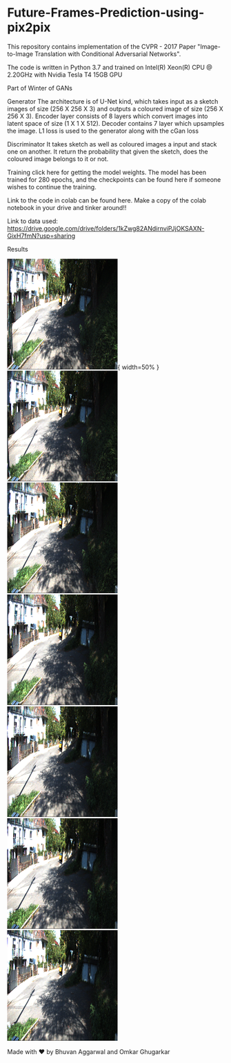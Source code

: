 # Future-Frames-Prediction-using-pix2pix

This repository contains implementation of the CVPR - 2017 Paper "Image-to-Image Translation with Conditional Adversarial Networks".

The code is written in Python 3.7 and trained on Intel(R) Xeon(R) CPU @ 2.20GHz with Nvidia Tesla T4 15GB GPU

Part of Winter of GANs

Generator
The architecture is of U-Net kind, which takes input as a sketch images of size (256 X 256 X 3) and outputs a coloured image of size (256 X 256 X 3). Encoder layer consists of 8 layers which convert images into latent space of size (1 X 1 X 512). Decoder contains 7 layer which upsamples the image. L1 loss is used to the generator along with the cGan loss

Discriminator
It takes sketch as well as coloured images a input and stack one on another. It return the probability that given the sketch, does the coloured image belongs to it or not.

Training
click here for getting the model weights. The model has been trained for 280 epochs, and the checkpoints can be found here if someone wishes to continue the training.

Link to the code in colab can be found here. Make a copy of the colab notebook in your drive and tinker around!!

Link to data used: https://drive.google.com/drive/folders/1kZwg82ANdirnviPJjOKSAXN-GixH7fmN?usp=sharing

Results

![image](/results/1.png){ width=50% } ![image](/results/2.png) ![image](/results/3.png) ![image](/results/4.png) ![image](/results/5.png) ![image](/results/6.png)  ![image](/results/7.png)

Made with ❤ by Bhuvan Aggarwal and Omkar Ghugarkar

